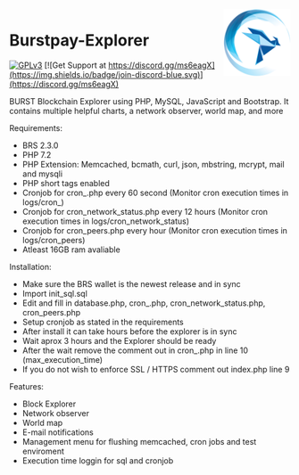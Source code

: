 <img align="right" width="120" height="120" title="Burstpay Logo" src="https://github.com/ihashing/burst-explorer/blob/develop/image/BURSTPAY_ICON.png" />

# Burstpay-Explorer
[![GPLv3](https://img.shields.io/badge/license-GPLv3-blue.svg)](LICENSE.txt)
[![Get Support at https://discord.gg/ms6eagX](https://img.shields.io/badge/join-discord-blue.svg)](https://discord.gg/ms6eagX)

BURST Blockchain Explorer using PHP, MySQL, JavaScript and Bootstrap. It contains multiple helpful charts, a network observer, world map, and more

Requirements:
* BRS 2.3.0
* PHP 7.2
* PHP Extension: Memcached, bcmath, curl, json, mbstring, mcrypt, mail and mysqli
* PHP short tags enabled
* Cronjob for cron_.php every 60 second (Monitor cron execution times in logs/cron_)
* Cronjob for cron_network_status.php every 12 hours (Monitor cron execution times in logs/cron_network_status)
* Cronjob for cron_peers.php every hour (Monitor cron execution times in logs/cron_peers)
* Atleast 16GB ram avaliable

Installation:
* Make sure the BRS wallet is the newest release and in sync
* Import init_sql.sql
* Edit and fill in database.php, cron_.php, cron_network_status.php, cron_peers.php
* Setup cronjob as stated in the requirements
* After install it can take hours before the explorer is in sync
* Wait aprox 3 hours and the Explorer should be ready
* After the wait remove the comment out in cron_.php in line 10 (max_execution_time)
* If you do not wish to enforce SSL / HTTPS comment out index.php line 9

Features:
* Block Explorer
* Network observer
* World map
* E-mail notifications
* Management menu for flushing memcached, cron jobs and test enviroment
* Execution time loggin for sql and cronjob 
